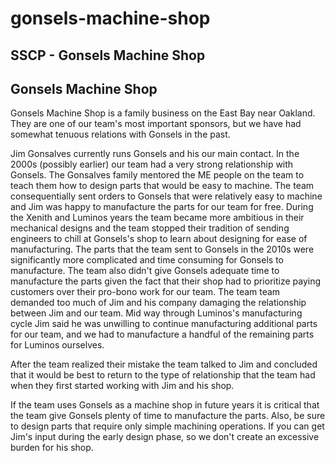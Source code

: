 # gonsels-machine-shop

## SSCP - Gonsels Machine Shop

## Gonsels Machine Shop

Gonsels Machine Shop is a family business on the East Bay near Oakland. They are one of our team's most important sponsors, but we have had somewhat tenuous relations with Gonsels in the past.&#x20;

Jim Gonsalves currently runs Gonsels and his our main contact. In the 2000s (possibly earlier) our team had a very strong relationship with Gonsels. The Gonsalves family mentored the ME people on the team to teach them how to design parts that would be easy to machine. The team consequentially sent orders to Gonsels that were relatively easy to machine and Jim was happy to manufacture the parts for our team for free. During the Xenith and Luminos years the team became more ambitious in their mechanical designs and the team stopped their tradition of sending engineers to chill at Gonsels's shop to learn about designing for ease of manufacturing. The parts that the team sent to Gonsels in the 2010s were significantly more complicated and time consuming for Gonsels to manufacture. The team also didn't give Gonsels adequate time to manufacture the parts given the fact that their shop had to prioritize paying customers over their pro-bono work for our team. The team team demanded too much of Jim and his company damaging the relationship between Jim and our team. Mid way through Luminos's manufacturing cycle Jim said he was unwilling to continue manufacturing additional parts for our team, and we had to manufacture a handful of the remaining parts for Luminos ourselves.&#x20;

After the team realized their mistake the team talked to Jim and concluded that it would be best to return to the type of relationship that the team had when they first started working with Jim and his shop.

If the team uses Gonsels as a machine shop in future years it is critical that the team give Gonsels plenty of time to manufacture the parts. Also, be sure to design parts that require only simple machining operations. If you can get Jim's input during the early design phase, so we don't create an excessive burden for his shop.
